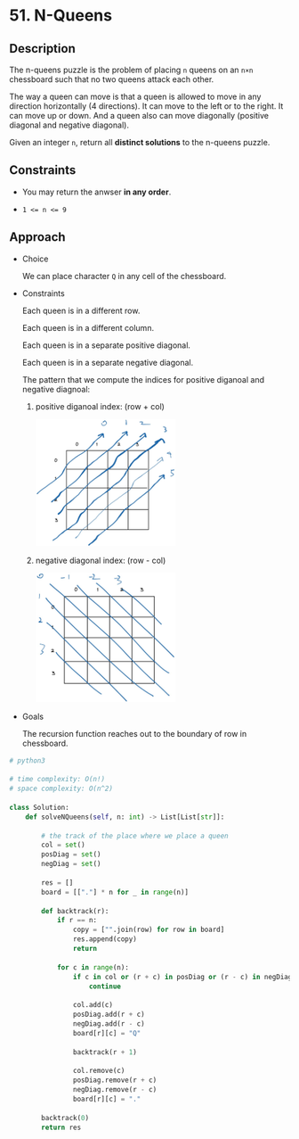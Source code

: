 # 51. N-Queens

## Description

The n-queens puzzle is the problem of placing `n` queens on an `n×n` chessboard such that no two queens attack each other.

The way a queen can move is that a queen is allowed to move in any direction horizontally (4 directions). It can move to the left or to the right. It can move up or down. And a queen also can move diagonally (positive diagonal and negative diagonal).

Given an integer `n`, return all **distinct solutions** to the n-queens puzzle.

## Constraints

- You may return the anwser **in any order**.

- `1 <= n <= 9`

## Approach
- Choice

    We can place character `Q` in any cell of the chessboard.

- Constraints

    Each queen is in a different row.

    Each queen is in a different column.

    Each queen is in a separate positive diagonal.

    Each queen is in a separate negative diagonal.

    The pattern that we compute the indices for positive diganoal and negative diagnoal:

    1. positive diganoal index: (row + col)

        <img src="./../../../images/51-image-1.png" width="250"/><br/>

    2. negative diagonal index: (row - col)

        <img src="./../../../images/51-image-2.png" width="250"/><br/>

- Goals

    The recursion function reaches out to the boundary of row in chessboard.


```python
# python3

# time complexity: O(n!)
# space complexity: O(n^2)

class Solution:
    def solveNQueens(self, n: int) -> List[List[str]]:

        # the track of the place where we place a queen
        col = set()
        posDiag = set()
        negDiag = set()

        res = []
        board = [["."] * n for _ in range(n)]

        def backtrack(r):
            if r == n:
                copy = ["".join(row) for row in board]
                res.append(copy)
                return

            for c in range(n):
                if c in col or (r + c) in posDiag or (r - c) in negDiag:
                    continue

                col.add(c)
                posDiag.add(r + c)
                negDiag.add(r - c)
                board[r][c] = "Q"

                backtrack(r + 1)

                col.remove(c)
                posDiag.remove(r + c)
                negDiag.remove(r - c)
                board[r][c] = "."

        backtrack(0)
        return res
```